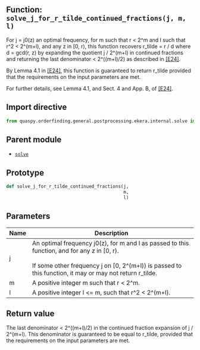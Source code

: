 ## Function: <code>solve\_j\_for\_r\_tilde\_continued\_fractions(j, m, l)</code>
For j = j0(z) an optimal frequency, for m such that r < 2^m and l such that r^2 < 2^(m+l), and any z in [0, r), this function recovers r_tilde = r / d where d = gcd(r, z) by expanding the quotient j / 2^(m+l) in continued fractions and returning the last denominator < 2^((m+l)/2) as described in [[E24]](https://doi.org/10.1145/3655026).

By Lemma 4.1 in [[E24]](https://doi.org/10.1145/3655026), this function is guaranteed to return r_tilde provided that the requirements on the input parameters are met.

For further details, see Lemma 4.1, and Sect. 4 and App. B, of [[E24]](https://doi.org/10.1145/3655026).

## Import directive
```python
from quaspy.orderfinding.general.postprocessing.ekera.internal.solve import solve_j_for_r_tilde_continued_fractions
```

## Parent module
- [<code>solve</code>](README.md)

## Prototype
```python
def solve_j_for_r_tilde_continued_fractions(j,
                                            m,
                                            l)
```

## Parameters
| <b>Name</b> | <b>Description</b> |
| ----------- | ------------------ |
| j | An optimal frequency j0(z), for m and l as passed to this function, and for any z in [0, r).<br><br>If some other frequency j on [0, 2^(m+l)) is passed to this function, it may or may not return r_tilde. |
| m | A positive integer m such that r < 2^m. |
| l | A positive integer l <= m, such that r^2 < 2^(m+l). |

## Return value
The last denominator < 2^((m+l)/2) in the continued fraction expansion of j / 2^(m+l). This denominator is guaranteed to be equal to r_tilde, provided that the requirements on the input parameters are met.

